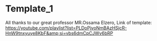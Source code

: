 # Template_1
All thanks to our great professor MR.Ossama Elzero, Link of template: https://youtube.com/playlist?list=PLDoPjvoNmBAzHSjcR-HnW9tnxyuye8KbF&amp;si=vbs6dmCpCJWv6bRP
